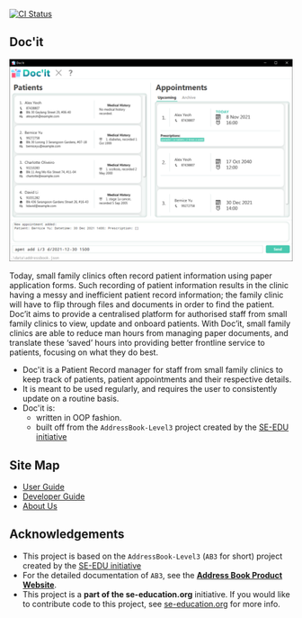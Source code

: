 [![CI Status](https://github.com/AY2122S1-CS2103-W14-1/tp/actions/workflows/gradle.yml/badge.svg)](https://github.com/AY2122S1-CS2103-W14-1/tp/actions/workflows/gradle.yml)

## Doc'it
![Ui](docs/images/Ui.png)


Today, small family clinics often record patient information using paper application forms. Such recording of patient information results in the clinic having a messy and inefficient patient record information; the family clinic will have to flip through files and documents in order to find the patient. Doc’it aims to provide a centralised platform for authorised staff from small family clinics to view, update and onboard patients. With Doc’it, small family clinics are able to reduce man hours from managing paper documents, and translate these ‘saved’ hours into providing better frontline service to patients, focusing on what they do best.

* Doc'it is a Patient Record manager for staff from small family clinics to keep track of patients, patient appointments and their respective details.
* It is meant to be used regularly, and requires the user to consistently update on a routine basis.
* Doc'it is:
  * written in OOP fashion.
  * built off from the ```AddressBook-Level3``` project created by the [SE-EDU initiative](https://se-education.org/addressbook-level3)

## Site Map
* [User Guide](docs/UserGuide.md)
* [Developer Guide](docs/DeveloperGuide.md)
* [About Us](docs/AboutUs.md)

## Acknowledgements
* This project is based on the ```AddressBook-Level3``` (`AB3` for short) project created by the [SE-EDU initiative](https://se-education.org)
* For the detailed documentation of `AB3`, see the **[Address Book Product Website](https://se-education.org/addressbook-level3)**.
* This project is a **part of the se-education.org** initiative. If you would like to contribute code to this project, see [se-education.org](https://se-education.org#https://se-education.org/#contributing) for more info.
